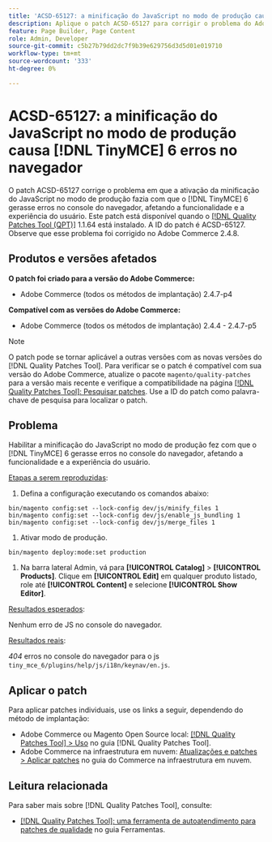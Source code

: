 ```yaml
---
title: 'ACSD-65127: a minificação do JavaScript no modo de produção causa erros [!DNL TinyMCE] 6 no navegador'
description: Aplique o patch ACSD-65127 para corrigir o problema do Adobe Commerce em que a habilitação da minificação do JavaScript no modo de produção fazia com que  [!DNL TinyMCE] 6 gerasse erros no console do navegador, afetando a funcionalidade e a experiência do usuário.
feature: Page Builder, Page Content
role: Admin, Developer
source-git-commit: c5b27b79dd2dc7f9b39e629756d3d5d01e019710
workflow-type: tm+mt
source-wordcount: '333'
ht-degree: 0%

---
```



# ACSD-65127: a minificação do JavaScript no modo de produção causa [!DNL TinyMCE] 6 erros no navegador

O patch ACSD-65127 corrige o problema em que a ativação da minificação do JavaScript no modo de produção fazia com que o [!DNL TinyMCE] 6 gerasse erros no console do navegador, afetando a funcionalidade e a experiência do usuário. Este patch está disponível quando o [[!DNL Quality Patches Tool (QPT)]](/help/tools/quality-patches-tool/quality-patches-tool-to-self-serve-quality-patches.md) 1.1.64 está instalado. A ID do patch é ACSD-65127. Observe que esse problema foi corrigido no Adobe Commerce 2.4.8.

## Produtos e versões afetados

**O patch foi criado para a versão do Adobe Commerce:**

* Adobe Commerce (todos os métodos de implantação) 2.4.7-p4

**Compatível com as versões do Adobe Commerce:**

* Adobe Commerce (todos os métodos de implantação) 2.4.4 - 2.4.7-p5

>[!NOTE]
>
>O patch pode se tornar aplicável a outras versões com as novas versões do [!DNL Quality Patches Tool]. Para verificar se o patch é compatível com sua versão do Adobe Commerce, atualize o pacote `magento/quality-patches` para a versão mais recente e verifique a compatibilidade na página [[!DNL Quality Patches Tool]: Pesquisar patches](https://experienceleague.adobe.com/tools/commerce-quality-patches/index.html?lang=pt-BR). Use a ID do patch como palavra-chave de pesquisa para localizar o patch.

## Problema

Habilitar a minificação do JavaScript no modo de produção fez com que o [!DNL TinyMCE] 6 gerasse erros no console do navegador, afetando a funcionalidade e a experiência do usuário.

<u>Etapas a serem reproduzidas</u>:

1. Defina a configuração executando os comandos abaixo:

```
bin/magento config:set --lock-config dev/js/minify_files 1
bin/magento config:set --lock-config dev/js/enable_js_bundling 1
bin/magento config:set --lock-config dev/js/merge_files 1
```

1. Ativar modo de produção.

```
bin/magento deploy:mode:set production
```

1. Na barra lateral Admin, vá para **[!UICONTROL Catalog]** > **[!UICONTROL Products]**. Clique em **[!UICONTROL Edit]** em qualquer produto listado, role até **[!UICONTROL Content]** e selecione **[!UICONTROL Show Editor]**.

<u>Resultados esperados</u>:

Nenhum erro de JS no console do navegador.

<u>Resultados reais</u>:

*404* erros no console do navegador para o js `tiny_mce_6/plugins/help/js/i18n/keynav/en.js`.

## Aplicar o patch

Para aplicar patches individuais, use os links a seguir, dependendo do método de implantação:

* Adobe Commerce ou Magento Open Source local: [[!DNL Quality Patches Tool] > Uso](/help/tools/quality-patches-tool/usage.md) no guia [!DNL Quality Patches Tool].
* Adobe Commerce na infraestrutura em nuvem: [Atualizações e patches > Aplicar patches](https://experienceleague.adobe.com/pt-br/docs/commerce-on-cloud/user-guide/develop/upgrade/apply-patches) no guia do Commerce na infraestrutura em nuvem.

## Leitura relacionada

Para saber mais sobre [!DNL Quality Patches Tool], consulte:

* [[!DNL Quality Patches Tool]: uma ferramenta de autoatendimento para patches de qualidade](/help/tools/quality-patches-tool/quality-patches-tool-to-self-serve-quality-patches.md) no guia Ferramentas.
